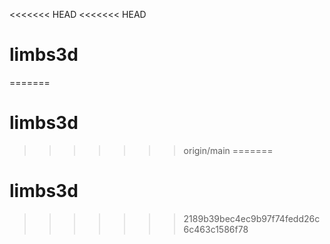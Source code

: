 <<<<<<< HEAD
<<<<<<< HEAD
# limbs3d
=======
# limbs3d
>>>>>>> origin/main
=======
# limbs3d
>>>>>>> 2189b39bec4ec9b97f74fedd26c6c463c1586f78
